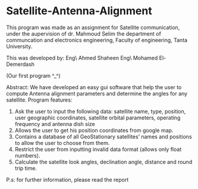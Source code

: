 # Satellite-Antenna-Alignment

This program was made as an assignment for Satellite communication, under the aupervision of dr. Mahmoud Selim
the department of communcation and electronics engineering, Faculty of engineering, Tanta University.

This was developed by:
Eng\ Ahmed Shaheen
Eng\ Mohamed El-Demerdash

(Our first program ^_^)

Abstract:
We have developed an easy gui software that help the user to compute Antenna alignment parameters and determine the angles for any satellite.
Program features:
1.	Ask the user to input the following data: satellite name, type, position, user geographic coordinates, satellite orbital parameters, operating frequency and antenna dish size
2.	Allows the user to get his position coordinates from google map.
3.	Contains a database of all GeoStationary satellites’ names and positions to allow the user to choose from them.
4.	Restrict the user from inputting invalid data format (allows only float numbers).
5.	Calculate the satellite look angles, declination angle, distance and round trip time.

P.s: for further information, please read the report
